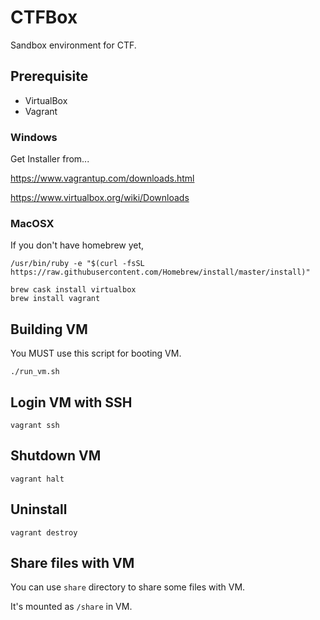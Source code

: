 # CTFBox

Sandbox environment for CTF.

## Prerequisite

- VirtualBox
- Vagrant

### Windows

Get Installer from...

https://www.vagrantup.com/downloads.html

https://www.virtualbox.org/wiki/Downloads

### MacOSX

If you don't have homebrew yet,

```
/usr/bin/ruby -e "$(curl -fsSL https://raw.githubusercontent.com/Homebrew/install/master/install)"
```

```
brew cask install virtualbox
brew install vagrant
```

## Building VM

You MUST use this script for booting VM.

```
./run_vm.sh
```

## Login VM with SSH

```
vagrant ssh
```

## Shutdown VM

```
vagrant halt
```

## Uninstall

```
vagrant destroy
```

## Share files with VM

You can use `share` directory to share some files with VM.

It's mounted as `/share` in VM.
